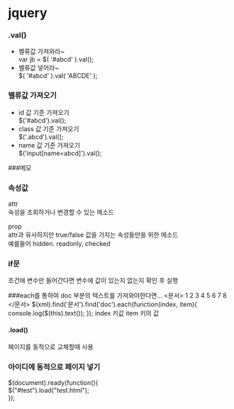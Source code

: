 # jquery

### .val()
* 밸류값 가져와라~  
var jb = $( '#abcd' ).val();  
* 밸류값 넣어라~  
$( '#abcd' ).val( 'ABCDE' );  

### 밸류값 가져오기  
* id 값 기준 가져오기  
$('#abcd').val();   
* class 값 기준 가져오기  
$('.abcd').val();  
* name 값 기준 가져오기  
$('input[name=abcd]').val();  


###메모

<script>  
    function fnGetdata(){  
        var obj = $("[name=SEQ_CHK]");  
        var chkArray = new Array(); // 배열 선언  
 
        $('input:checkbox[name=SEQ_CHK]:checked').each(function() { // 체크된 체크박스의 value 값을 가지고 온다.  
            chkArray.push(this.value);  
        });  
        $('#hiddenValue').val(chkArray);  
        
        alert($('#hiddenValue').val()); // 아래 체크박스가 모두 체크되어 있다면 1,2,3,4 가 출력 된다.  
          
    }  
  
</script>  


### 속성값 
attr  
속성을 조회하거나 변경할 수 있는 메소드  

prop  
attr과 유사하지만 true/false 값을 가지는 속성들만을 위한 메소드  
예를들어 hidden. readonly, checked  

### if문
조건에 변수만 들어간다면 변수에 값이 있는지 없는지 확인 후 실행  



###each를 통하여 doc 부분의 텍스트를 가져와야한다면...
<문서>
    <doc>1</doc>
    <doc>2</doc>
    <doc>3</doc>
    <doc>4</doc>
    <doc>5</doc>
    <doc>6</doc>
    <doc>7</doc>
    <doc>8</doc>
</문서>
$(xml).find('문서').find('doc').each(function(index, item){  
    console.log($(this).text());
});
index 키값
item  키의 값 


#### .load()
페이지를 동적으로 교체할때 사용


### 아이디에 동적으로 페이지 넣기
$(document).ready(function(){  
$("#test").load("test.html");  
});  
